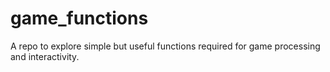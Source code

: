 # game_functions
A repo to explore simple but useful functions required for game processing and interactivity.

